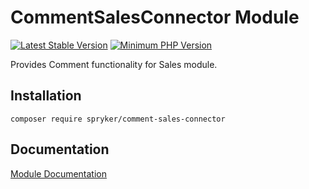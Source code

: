 # CommentSalesConnector Module
[![Latest Stable Version](https://poser.pugx.org/spryker/comment-sales-connector/v/stable.svg)](https://packagist.org/packages/spryker/comment-sales-connector)
[![Minimum PHP Version](https://img.shields.io/badge/php-%3E%3D%207.4-8892BF.svg)](https://php.net/)

Provides Comment functionality for Sales module.

## Installation

```
composer require spryker/comment-sales-connector
```

## Documentation

[Module Documentation](https://academy.spryker.com/developing_with_spryker/module_guide/content_management/cms_block/cms_block.html)
